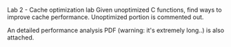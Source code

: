Lab 2 - Cache optimization lab 
Given unoptimized C functions, find ways to improve cache performance. 
Unoptimized portion is commented out. 

An detailed performance analysis PDF (warning: it's extremely long..) is also attached.
